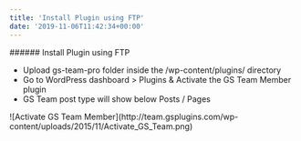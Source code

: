```yaml
---
title: 'Install Plugin using FTP'
date: '2019-11-06T11:42:34+00:00'
---
```

<div class="sec-sep"><div class="one-fourth first">###### <span id="Install_Plugin_using_FTP">Install Plugin using FTP</span>

- Upload gs-team-pro folder inside the /wp-content/plugins/ directory
- Go to WordPress dashboard &gt; Plugins &amp; Activate the GS Team Member plugin
- GS Team post type will show below Posts / Pages

</div><div class="three-fourths">![Activate GS Team Member](http://team.gsplugins.com/wp-content/uploads/2015/11/Activate_GS_Team.png)</div></div>